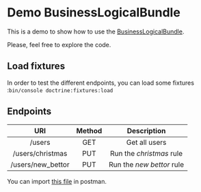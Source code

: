 Demo BusinessLogicalBundle
=========================

This is a demo to show how to use the [BusinessLogicalBundle](https://github.com/NicolasJourdan/business-logic-bundle).

Please, feel free to explore the code.

## Load fixtures

In order to test the different endpoints, you can load some fixtures :`bin/console doctrine:fixtures:load`

## Endpoints

|        URI        | Method |        Description        |
|:-----------------:|:------:|:-------------------------:|
|       /users      |   GET  |       Get all users       |
|  /users/christmas |   PUT  |  Run the *christmas* rule |
| /users/new_bettor |   PUT  | Run the *new bettor* rule |

You can import [this file](Demo%20Business%20Logic%20Bundle.postman_collection.json) in postman.
